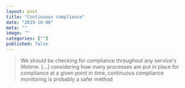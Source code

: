 ```yaml
---
layout: post
title: "Continuous compliance"
date: "2019-10-06"
meta: ""
image: ""
categories: [""]
published: false
---
```





> We _should_ be checking for compliance throughout any service's lifetime. [...] considering how many processes are put in place for compliance at a given point in time, continuous compliance monitoring is probably a safer method

